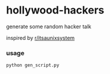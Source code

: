 # hollywood-hackers

generate some random hacker talk

inspired by [r/itsaunixsystem](https://www.reddit.com/r/itsaunixsystem/)

### usage

```
python gen_script.py
```
